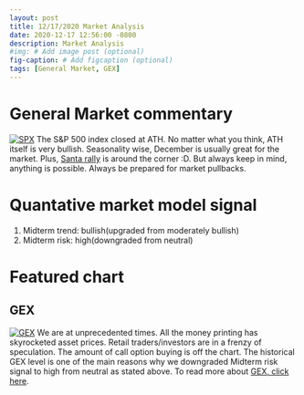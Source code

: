 ```yaml
---
layout: post
title: 12/17/2020 Market Analysis
date: 2020-12-17 12:56:00 -0800
description: Market Analysis
#img: # Add image post (optional)
fig-caption: # Add figcaption (optional)
tags: [General Market, GEX]
---
```

# General Market commentary
[![SPX]({{site.baseurl}}/assets/img/2020-12-17/SPX-d.jpg)]({{site.baseurl}}/assets/img/2020-12-17/SPX-d.jpg)
The S&P 500 index closed at ATH. No matter what you think, ATH itself is very bullish.
Seasonality wise, December is usually great for the market. Plus, [Santa rally](https://www.investopedia.com/terms/s/santaclauseffect.asp) is around the corner :D. But always keep in mind, anything is possible. Always be prepared for market pullbacks.

# Quantative market model signal
1. Midterm trend: bullish(upgraded from moderately bullish)
2. Midterm risk: high(downgraded from neutral)

# Featured chart
## GEX
[![GEX]({{site.baseurl}}/assets/img/2020-12-17/GEX-d.jpg)]({{site.baseurl}}/assets/img/2020-12-17/GEX-d.jpg)
We are at unprecedented times. All the money printing has skyrocketed asset prices. Retail traders/investors are in a frenzy of speculation.
The amount of call option buying is off the chart. The historical GEX level is one of the main reasons why we downgraded Midterm risk signal to high from neutral as stated above. To read more about [GEX, click here](https://squeezemetrics.com/monitor/docs#gex).

